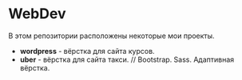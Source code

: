 # WebDev
В этом репозитории расположены некоторые мои проекты.

* **wordpress** - вёрстка для сайта курсов. 
* **uber** - вёрстка для сайта такси. // Bootstrap. Sass. Адаптивная вёрстка.

